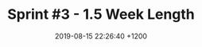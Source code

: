 ---
layout: post
title:  "Sprint #3 - 1.5 Week Length"
date:   2019-08-15 22:26:40 +1200
categories: sprints
---